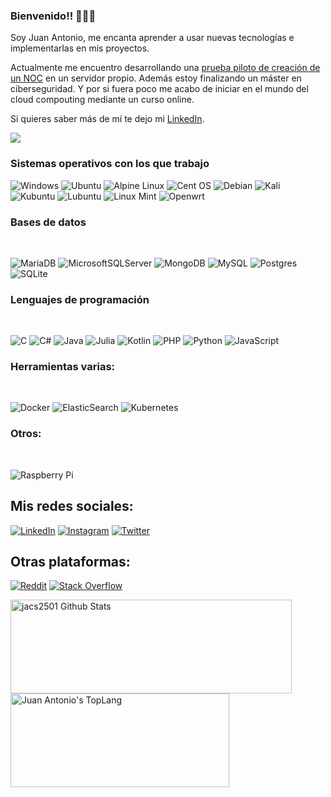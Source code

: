 ### Bienvenido!! 👋👋👋

Soy Juan Antonio, me encanta aprender a usar nuevas tecnologías e implementarlas en mis proyectos.

Actualmente me encuentro desarrollando una [prueba piloto de creación de un NOC](https://github.com/jacs2501/Creacion_NOC) en un servidor propio.
Además estoy finalizando un máster en ciberseguridad. Y por si fuera poco me acabo de iniciar en el mundo del cloud compouting mediante un curso online.

Si quieres saber más de mí te dejo mi [LinkedIn](https://www.linkedin.com/in/juan-antonio-cejudo-algar/).

![](https://komarev.com/ghpvc/?username=jacs2501&color=blue)


### Sistemas operativos con los que trabajo

![Windows](https://img.shields.io/badge/Windows-0078D6?style=for-the-badge&logo=windows&logoColor=white)
![Ubuntu](https://img.shields.io/badge/Ubuntu-E95420?style=for-the-badge&logo=ubuntu&logoColor=white)
![Alpine Linux](https://img.shields.io/badge/Alpine_Linux-%230D597F.svg?style=for-the-badge&logo=alpine-linux&logoColor=white)
![Cent OS](https://img.shields.io/badge/cent%20os-002260?style=for-the-badge&logo=centos&logoColor=F0F0F0)
![Debian](https://img.shields.io/badge/Debian-D70A53?style=for-the-badge&logo=debian&logoColor=white)
![Kali](https://img.shields.io/badge/Kali-268BEE?style=for-the-badge&logo=kalilinux&logoColor=white)
![Kubuntu](https://img.shields.io/badge/-KUbuntu-%230079C1?style=for-the-badge&logo=kubuntu&logoColor=white)
![Lubuntu](https://img.shields.io/badge/-Lubuntu-%230065C2?style=for-the-badge&logo=lubuntu&logoColor=white)
![Linux Mint](https://img.shields.io/badge/Linux%20Mint-87CF3E?style=for-the-badge&logo=Linux%20Mint&logoColor=white)
![Openwrt](https://img.shields.io/badge/OpenWrt-00B5E2?style=for-the-badge&logo=OpenWrt&logoColor=white)


### Bases de datos
<br/>

![MariaDB](https://img.shields.io/badge/MariaDB-003545?style=for-the-badge&logo=mariadb&logoColor=white)
![MicrosoftSQLServer](https://img.shields.io/badge/Microsoft%20SQL%20Sever-CC2927?style=for-the-badge&logo=microsoft%20sql%20server&logoColor=white)
![MongoDB](https://img.shields.io/badge/MongoDB-%234ea94b.svg?style=for-the-badge&logo=mongodb&logoColor=white)
![MySQL](https://img.shields.io/badge/mysql-%2300f.svg?style=for-the-badge&logo=mysql&logoColor=white)
![Postgres](https://img.shields.io/badge/postgres-%23316192.svg?style=for-the-badge&logo=postgresql&logoColor=white)
![SQLite](https://img.shields.io/badge/sqlite-%2307405e.svg?style=for-the-badge&logo=sqlite&logoColor=white)

### Lenguajes de programación
<br/>

![C](https://img.shields.io/badge/c-%2300599C.svg?style=for-the-badge&logo=c&logoColor=white)
![C#](https://img.shields.io/badge/c%23-%23239120.svg?style=for-the-badge&logo=c-sharp&logoColor=white)
![Java](https://img.shields.io/badge/java-%23ED8B00.svg?style=for-the-badge&logo=java&logoColor=white)
![Julia](https://img.shields.io/badge/-Julia-9558B2?style=for-the-badge&logo=julia&logoColor=white)
![Kotlin](https://img.shields.io/badge/kotlin-%230095D5.svg?style=for-the-badge&logo=kotlin&logoColor=white)
![PHP](https://img.shields.io/badge/php-%23777BB4.svg?style=for-the-badge&logo=php&logoColor=white)
![Python](https://img.shields.io/badge/python-3670A0?style=for-the-badge&logo=python&logoColor=ffdd54)
![JavaScript](https://img.shields.io/badge/javascript-%23323330.svg?style=for-the-badge&logo=javascript&logoColor=%23F7DF1E)



### Herramientas varias:
<br/>

![Docker](https://img.shields.io/badge/docker-%230db7ed.svg?style=for-the-badge&logo=docker&logoColor=white)
![ElasticSearch](https://img.shields.io/badge/-ElasticSearch-005571?style=for-the-badge&logo=elasticsearch)
![Kubernetes](https://img.shields.io/badge/kubernetes-%23326ce5.svg?style=for-the-badge&logo=kubernetes&logoColor=white)



### Otros:
<br/>

![Raspberry Pi](https://img.shields.io/badge/-RaspberryPi-C51A4A?style=for-the-badge&logo=Raspberry-Pi)


## Mis redes sociales:

[![LinkedIn](https://img.shields.io/badge/LinkedIn-Juan_Antonio_Cejudo-0077B5?style=?style=flat&logo=linkedin&logoColor=white&labelColor=101010)](https://www.linkedin.com/in/juan-antonio-cejudo-algar/)
[![Instagram](https://img.shields.io/badge/Instagram-@juanfitpro-E4405F?style=flat&logo=instagram&logoColor=white&labelColor=101010)](https://instagram.com/juanfitpro)
[![Twitter](https://img.shields.io/badge/Twitter-@b4dusb-1DA1F2?style=flat&logo=twitter&logoColor=white&labelColor=101010)](https://twitter.com/b4dusb)

## Otras plataformas:
[![Reddit](https://img.shields.io/badge/Reddit-jacs2501-FF4500?style=?style=flat&logo=reddit&logoColor=white&labelColor=101010)](https://www.reddit.com/user/jacs2501)
[![Stack Overflow](https://img.shields.io/badge/Stack_Overflow-Juan_Antonio-FE7A16?style=?style=flat&logo=stackoverflow&logoColor=white&labelColor=101010)](https://es.stackoverflow.com/users/284904/jacs2501)

<div style="-webkit-column-count: 2; -moz-column-count: 2; column-count: 2; -webkit-column-rule: 1px dotted #e0e0e0; -moz-column-rule: 1px dotted #e0e0e0; column-rule: 1px dotted #e0e0e0;">
    <div style="display: inline-block;">
        <img width="450" height="150" img align="left" alt="jacs2501 Github Stats" src="https://github-readme-stats.vercel.app/api?username=jacs2501&theme=synthwave&show_icons=true&include_all_commits=true&count_private=true&hide_border=false&hide=issues&locale=es" class="responsive" />
    </div>
    <div style="display: inline-block;">
        <img width="350" height="150" img align="center" alt="Juan Antonio's TopLang" src="https://github-readme-stats.vercel.app/api/top-langs/?username=jacs2501&langs_count=6&theme=synthwave&hide_border=false&layout=compact&count_private=true&locale=es" class="responsive"/>
    </div>
</div>




<!--
**jacs2501/jacs2501** is a ✨ _special_ ✨ repository because its `README.md` (this file) appears on your GitHub profile.

Here are some ideas to get you started:

- 🔭 I’m currently working on ...
- 🌱 I’m currently learning ...
- 👯 I’m looking to collaborate on ...
- 🤔 I’m looking for help with ...
- 💬 Ask me about ...
- 📫 How to reach me: ...
- 😄 Pronouns: ...
- ⚡ Fun fact: ...
-->
